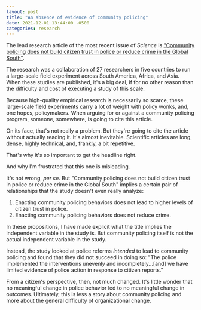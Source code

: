 ```yaml
---
layout: post
title: "An absence of evidence of community policing"
date: 2021-12-01 13:44:00 -0500
categories: research
---
```


The lead research article of the most recent issue of *Science* is ["Community policing does not build citizen trust in police or reduce crime in the Global South"](https://www.science.org/doi/10.1126/science.abd3446).

The research was a collaboration of 27 researchers in five countries to run a large-scale field experiment across South America, Africa, and Asia. When these studies are published, it's a big deal, if for no other reason than the difficulty and cost of executing a study of this scale.

Because high-quality empirical research is necessarily so scarce, these large-scale field experiments carry a lot of weight with policy wonks, and, one hopes, policymakers. When arguing for or against a community policing program, someone, somewhere, is going to cite this article.

On its face, that's not really a problem. But they're going to cite the article without actually reading it. It's almost inevitable. Scientific articles are long, dense, highly technical, and, frankly, a bit repetitive.

That's why it's so important to get the headline right. 

And why I'm frustrated that this one is misleading.

It's not wrong, *per se*. But "Community policing does not build citizen trust in police or reduce crime in the Global South" implies a certain pair of relationships that the study doesn't even really analyze:

1. Enacting community policing behaviors does not lead to higher levels of citizen trust in police.
1. Enacting community policing behaviors does not reduce crime.

In these propositions, I have made explicit what the title implies the independent variable in the study is. But community policing itself is not the actual independent variable in the study.

Instead, the study looked at police reforms *intended* to lead to community policing and found that they did not succeed in doing so: "The police implemented the interventions unevenly and incompletely...[and] we have limited evidence of police action in response to citizen reports."

From a citizen's perspective, then, not much changed. It's little wonder that no meaningful change in police behavior led to no meaningful change in outcomes. Ultimately, this is less a story about community policing and more about the general difficulty of organizational change.